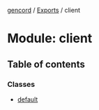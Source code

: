 [gencord](../README.md) / [Exports](../modules.md) / client

# Module: client

## Table of contents

### Classes

- [default](../classes/client.default.md)
